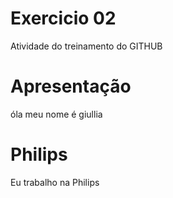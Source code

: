 # Exercicio 02
Atividade do treinamento do GITHUB
# Apresentação 
óla meu nome é giullia 
# Philips
Eu trabalho na Philips 
